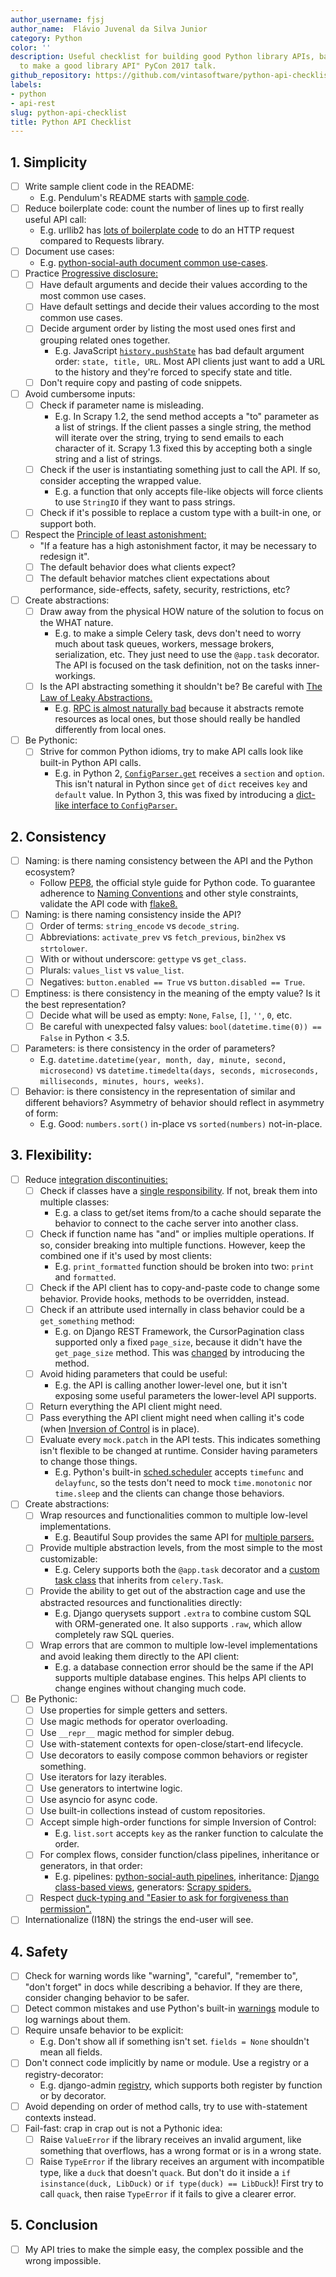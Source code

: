 ```yaml
---
author_username: fjsj
author_name:  Flávio Juvenal da Silva Junior 
category: Python
color: ''
description: Useful checklist for building good Python library APIs, based on "How
  to make a good library API" PyCon 2017 talk.
github_repository: https://github.com/vintasoftware/python-api-checklist
labels:
- python
- api-rest
slug: python-api-checklist
title: Python API Checklist
---
```

## 1. Simplicity
  * [ ] Write sample client code in the README:
    * E.g. Pendulum's README starts with [sample code](https://github.com/sdispater/pendulum).
  * [ ] Reduce boilerplate code: count the number of lines up to first really useful API call:
    * E.g. urllib2 has [lots of boilerplate code](https://gist.github.com/kennethreitz/973705) to do an HTTP request compared to Requests library.
  * [ ] Document use cases:  
    * E.g. [python-social-auth document common use-cases](http://python-social-auth-docs.readthedocs.io/en/latest/use_cases.html).
  * [ ] Practice [Progressive disclosure:](https://en.wikipedia.org/wiki/Progressive_disclosure)
    * [ ] Have default arguments and decide their values according to the most common use cases.
    * [ ] Have default settings and decide their values according to the most common use cases.
    * [ ] Decide argument order by listing the most used ones first and grouping related ones together.
      * E.g. JavaScript [`history.pushState`](https://developer.mozilla.org/en-US/docs/Web/API/History_API#The_pushState()_method) has bad default argument order: `state, title, URL`. Most API clients just want to add a URL to the history and they're forced to specify state and title.
    * [ ] Don't require copy and pasting of code snippets.
  * [ ] Avoid cumbersome inputs:
    * [ ] Check if parameter name is misleading.
      * E.g. In Scrapy 1.2, the send method accepts a "to" parameter as a list of strings. If the client passes a single string, the method will iterate over the string, trying to send emails to each character of it. Scrapy 1.3 fixed this by accepting both a single string and a list of strings.
    * [ ] Check if the user is instantiating something just to call the API. If so, consider accepting the wrapped value.  
        * E.g. a function that only accepts file-like objects will force clients to use `StringIO` if they want to pass strings.
    * [ ] Check if it's possible to replace a custom type with a built-in one, or support both.
  * [ ] Respect the [Principle of least astonishment:](https://en.wikipedia.org/wiki/Principle_of_least_astonishment)
    * "If a feature has a high astonishment factor, it may be necessary to redesign it".
    * [ ] The default behavior does what clients expect?
    * [ ] The default behavior matches client expectations about performance, side-effects, safety, security, restrictions, etc?
  * [ ] Create abstractions:
    * [ ] Draw away from the physical HOW nature of the solution to focus on the WHAT nature.  
      * E.g. to make a simple Celery task, devs don't need to worry much about task queues, workers, message brokers, serialization, etc. They just need to use the `@app.task` decorator. The API is focused on the task definition, not on the tasks inner-workings.
    * [ ] Is the API abstracting something it shouldn't be? Be careful with [The Law of Leaky Abstractions.](https://www.joelonsoftware.com/2002/11/11/the-law-of-leaky-abstractions/)  
      * E.g. [RPC is almost naturally bad](https://www.joelonsoftware.com/2000/08/22/three-wrong-ideas-from-computer-science/) because it abstracts remote resources as local ones, but those should really be handled differently from local ones.
  * [ ] Be Pythonic:
    * [ ] Strive for common Python idioms, try to make API calls look like built-in Python API calls.
      * E.g. in Python 2, [`ConfigParser.get`](https://docs.python.org/2/library/configparser.html#ConfigParser.RawConfigParser.get) receives a `section` and `option`. This isn't natural in Python since `get` of `dict` receives `key` and `default` value. In Python 3, this was fixed by introducing a [dict-like interface to `ConfigParser`.](https://docs.python.org/3.6/library/configparser.html#mapping-protocol-access)

## 2. Consistency
  * [ ] Naming: is there naming consistency between the API and the Python ecosystem?
    * Follow [PEP8](https://www.python.org/dev/peps/pep-0008/), the official style guide for Python code. To guarantee adherence to [Naming Conventions](https://www.python.org/dev/peps/pep-0008/#naming-conventions) and other style constraints, validate the API code with [flake8.](http://flake8.pycqa.org/en/latest/)
  * [ ] Naming: is there naming consistency inside the API?
    * [ ] Order of terms: `string_encode` vs `decode_string`.
    * [ ] Abbreviations: `activate_prev` vs `fetch_previous`, `bin2hex` vs `strtolower`.
    * [ ] With or without underscore: `gettype` vs `get_class`.
    * [ ] Plurals: `values_list` vs `value_list`.
    * [ ] Negatives: `button.enabled == True` vs `button.disabled == True`.
  * [ ] Emptiness: is there consistency in the meaning of the empty value? Is it the best representation?
    * [ ] Decide what will be used as empty: `None`, `False`, `[]`, `''`, `0`, etc.
    * [ ] Be careful with unexpected falsy values: `bool(datetime.time(0)) == False` in Python < 3.5.
  * [ ] Parameters: is there consistency in the order of parameters?  
    * E.g. `datetime.datetime(year, month, day, minute, second, microsecond)` vs `datetime.timedelta(days, seconds, microseconds, milliseconds, minutes, hours, weeks)`.
  * [ ] Behavior: is there consistency in the representation of similar and different behaviors? Asymmetry of behavior should reflect in asymmetry of form:
    * E.g. Good: `numbers.sort()` in-place vs `sorted(numbers)` not-in-place.


## 3. Flexibility:
  * [ ] Reduce [integration discontinuities:](https://mollyrocket.com/casey/stream_0028.html)
    * [ ] Check if classes have a [single responsibility](https://en.wikipedia.org/wiki/Single_responsibility_principle). If not, break them into multiple classes:
      * E.g. a class to get/set items from/to a cache should separate the behavior to connect to the cache server into another class.
    * [ ] Check if function name has "and" or implies multiple operations. If so, consider breaking into multiple functions. However, keep the combined one if it's used by most clients:  
      * E.g. `print_formatted` function should be broken into two: `print` and `formatted`.
    * [ ] Check if the API client has to copy-and-paste code to change some behavior. Provide hooks, methods to be overridden, instead.
    * [ ] Check if an attribute used internally in class behavior could be a `get_something` method: 
      * E.g. on Django REST Framework, the CursorPagination class supported only a fixed `page_size`, because it didn't have the `get_page_size` method. This was [changed](https://github.com/encode/django-rest-framework/pull/3147) by introducing the method.
    * [ ] Avoid hiding parameters that could be useful:
      * E.g. the API is calling another lower-level one, but it isn't exposing some useful parameters the lower-level API supports.
    * [ ] Return everything the API client might need.
    * [ ] Pass everything the API client might need when calling it's code (when [Inversion of Control](https://en.wikipedia.org/wiki/Inversion_of_control) is in place).
    * [ ] Evaluate every `mock.patch` in the API tests. This indicates something isn't flexible to be changed at runtime. Consider having parameters to change those things.
      * E.g. Python's built-in [sched.scheduler](https://docs.python.org/3.6/library/sched.html) accepts `timefunc` and `delayfunc`, so the tests don't need to mock `time.monotonic` nor `time.sleep` and the clients can change those behaviors.
  * [ ] Create abstractions:
    * [ ] Wrap resources and functionalities common to multiple low-level implementations.  
      * E.g. Beautiful Soup provides the same API for [multiple parsers.](https://www.crummy.com/software/BeautifulSoup/bs4/doc/#installing-a-parser)
    * [ ] Provide multiple abstraction levels, from the most simple to the most customizable:  
      * E.g. Celery supports both the `@app.task` decorator and a [custom task class](http://docs.celeryproject.org/en/latest/userguide/tasks.html#custom-task-classes) that inherits from `celery.Task`.
    * [ ] Provide the ability to get out of the abstraction cage and use the abstracted resources and functionalities directly: 
      * E.g. Django querysets support `.extra` to combine custom SQL with ORM-generated one. It also supports `.raw`, which allow completely raw SQL queries.
    * [ ] Wrap errors that are common to multiple low-level implementations and avoid leaking them directly to the API client:
      * E.g. a database connection error should be the same if the API supports multiple database engines. This helps API clients to change engines without changing much code.
  * [ ] Be Pythonic:
    * [ ] Use properties for simple getters and setters.
    * [ ] Use magic methods for operator overloading.
    * [ ] Use `__repr__` magic method for simpler debug.
    * [ ] Use with-statement contexts for open-close/start-end lifecycle.
    * [ ] Use decorators to easily compose common behaviors or register something.
    * [ ] Use iterators for lazy iterables.
    * [ ] Use generators to intertwine logic.
    * [ ] Use asyncio for async code.
    * [ ] Use built-in collections instead of custom repositories.
    * [ ] Accept simple high-order functions for simple Inversion of Control:
        * E.g. `list.sort` accepts `key` as the ranker function to calculate the order.
    * [ ] For complex flows, consider function/class pipelines, inheritance or generators, in that order:
        * E.g. pipelines: [python-social-auth pipelines](http://python-social-auth-docs.readthedocs.io/en/latest/pipeline.html?highlight=pipelines), inheritance: [Django class-based views](https://docs.djangoproject.com/en/1.11/topics/class-based-views/), generators: [Scrapy spiders.](https://doc.scrapy.org/en/latest/intro/tutorial.html)
    * [ ] Respect [duck-typing and "Easier to ask for forgiveness than permission".](https://docs.python.org/3/glossary.html#term-duck-typing)
  * [ ] Internationalize (I18N) the strings the end-user will see.

## 4. Safety
  * [ ] Check for warning words like "warning", "careful", "remember to", "don't forget" in docs while describing a behavior. If they are there, consider changing behavior to be safer.
  * [ ] Detect common mistakes and use Python's built-in [warnings](https://docs.python.org/3.6/library/warnings.html) module to log warnings about them.
  * [ ] Require unsafe behavior to be explicit:
    * E.g. Don't show all if something isn't set. `fields = None` shouldn't mean all fields.
  * [ ] Don't connect code implicitly by name or module. Use a registry or a registry-decorator:
    * E.g. django-admin [registry](https://docs.djangoproject.com/en/1.11/ref/contrib/admin/), which supports both register by function or by decorator.
  * [ ] Avoid depending on order of method calls, try to use with-statement contexts instead.
  * [ ] Fail-fast: crap in crap out is not a Pythonic idea:
    * [ ] Raise `ValueError` if the library receives an invalid argument, like something that overflows, has a wrong format or is in a wrong state.
    * [ ] Raise `TypeError` if the library receives an argument with incompatible type, like a `duck` that doesn't `quack`. But don't do it inside a `if isinstance(duck, LibDuck)` or `if type(duck) == LibDuck`)! First try to call `quack`, then raise `TypeError` if it fails to give a clearer error.

## 5. Conclusion
  * [ ] My API tries to make the simple easy, the complex possible and the wrong impossible.

